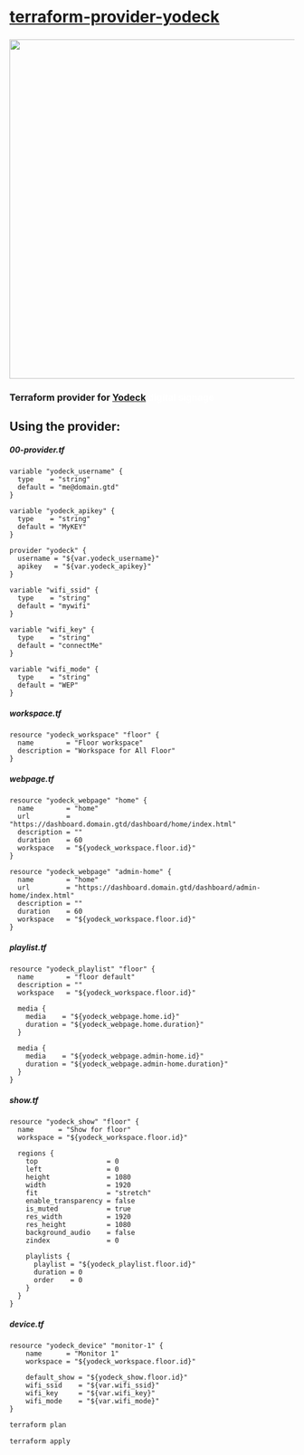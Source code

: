 <br>
<br>


# **[terraform-provider-yodeck](https://github.com/easylo/terraform-provider-yodeck)**

### <img src="https://cdn.rawgit.com/hashicorp/terraform-website/master/content/source/assets/images/logo-hashicorp.svg" width="600px">

### Terraform provider for [Yodeck](https://www.yodeck.com/) <span class="colour" style="color:rgb(255, 255, 255)">digital signage </span>

## Using the provider:

##### 00-provider.tf

```
variable "yodeck_username" {
  type    = "string"
  default = "me@domain.gtd"
}

variable "yodeck_apikey" {
  type    = "string"
  default = "MyKEY"
}

provider "yodeck" {
  username = "${var.yodeck_username}"
  apikey   = "${var.yodeck_apikey}"
}

variable "wifi_ssid" {
  type    = "string"
  default = "mywifi"
}

variable "wifi_key" {
  type    = "string"
  default = "connectMe"
}

variable "wifi_mode" {
  type    = "string"
  default = "WEP"
}
```

##### workspace.tf

```
resource "yodeck_workspace" "floor" {
  name        = "Floor workspace"
  description = "Workspace for All Floor"
}
```

##### webpage.tf

```
resource "yodeck_webpage" "home" {
  name        = "home"
  url         = "https://dashboard.domain.gtd/dashboard/home/index.html"
  description = ""
  duration    = 60
  workspace   = "${yodeck_workspace.floor.id}"
}

resource "yodeck_webpage" "admin-home" {
  name        = "home"
  url         = "https://dashboard.domain.gtd/dashboard/admin-home/index.html"
  description = ""
  duration    = 60
  workspace   = "${yodeck_workspace.floor.id}"
}
```

##### playlist.tf

```
resource "yodeck_playlist" "floor" {
  name        = "floor default"
  description = ""
  workspace   = "${yodeck_workspace.floor.id}"

  media {
    media    = "${yodeck_webpage.home.id}"
    duration = "${yodeck_webpage.home.duration}"
  }

  media {
    media    = "${yodeck_webpage.admin-home.id}"
    duration = "${yodeck_webpage.admin-home.duration}"
  }
}
```

##### show.tf

```
resource "yodeck_show" "floor" {
  name      = "Show for floor"
  workspace = "${yodeck_workspace.floor.id}"

  regions {
    top                 = 0
    left                = 0
    height              = 1080
    width               = 1920
    fit                 = "stretch"
    enable_transparency = false
    is_muted            = true
    res_width           = 1920
    res_height          = 1080
    background_audio    = false
    zindex              = 0

    playlists {
      playlist = "${yodeck_playlist.floor.id}"
      duration = 0
      order    = 0
    }
  }
}
```

##### device.tf

```
resource "yodeck_device" "monitor-1" {
    name      = "Monitor 1"
    workspace = "${yodeck_workspace.floor.id}"

    default_show = "${yodeck_show.floor.id}"
    wifi_ssid    = "${var.wifi_ssid}"
    wifi_key     = "${var.wifi_key}"
    wifi_mode    = "${var.wifi_mode}"
}
```

``` sh
terraform plan
```

``` sh
terraform apply
```